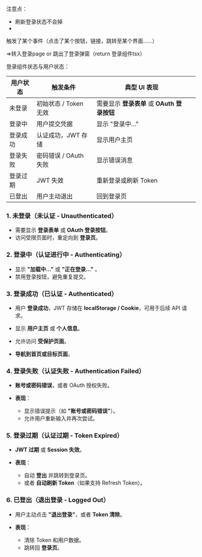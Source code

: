 注意点：
- 刷新登录状态不会掉
- 



触发了某个事件（点击了某个按钮，链接，跳转至某个界面......）

=>转入登录page or 跳出了登录弹窗（return 登录组件tsx）

登录组件状态与用户状态：

| 用户状态 | 触发条件            | 典型 UI 表现                       |     |
| ---- | --------------- | ------------------------------ | --- |
| 未登录  | 初始状态 / Token 无效 | 需要显示 **登录表单** 或 **OAuth 登录按钮** |     |
| 登录中  | 用户提交凭据          | 显示 "登录中…"                      |     |
| 登录成功 | 认证成功，JWT 存储     | 显示用户主页                         |     |
| 登录失败 | 密码错误 / OAuth 失败 | 显示错误消息                         |     |
| 登录过期 | JWT 失效          | 重新登录或刷新 Token                  |     |
| 已登出  | 用户主动退出          | 回到登录页                          |     |

### **1. 未登录（未认证 - Unauthenticated）**

- 需要显示 **登录表单** 或 **OAuth 登录按钮**。  
- 访问受限页面时，重定向到 **登录页**。 

### **2. 登录中（认证进行中 - Authenticating）**

- 显示 **"加载中…"** 或 **"正在登录…"** 。
- 禁用登录按钮，避免重复提交。

### **3. 登录成功（已认证 - Authenticated）**

- 用户 **登录成功**，JWT 存储在 **localStorage / Cookie**，可用于后续 API 请求。

- 显示 **用户主页** 或 **个人信息**。
- 允许访问 **受保护页面**。
- **导航到首页或目标页面**。

### **4. 登录失败（认证失败 - Authentication Failed）**

- **账号或密码错误**，或者 OAuth 授权失败。
- **表现**：
    
    - 显示错误提示（如 **"账号或密码错误"**）。
    - 允许用户重新输入并再次尝试。

### **5. 登录过期（认证过期 - Token Expired）**

- **JWT 过期** 或 **Session 失效**。
- **表现**：
    
    - 自动 **登出** 并跳转到登录页。
    - 或者 **自动刷新 Token**（如果支持 Refresh Token）。

### **6. 已登出（退出登录 - Logged Out）**

- 用户主动点击 **"退出登录"**，或者 **Token 清除**。
- **表现**：
    
    - 清除 Token 和用户数据。
    - 跳转回 **登录页**。
